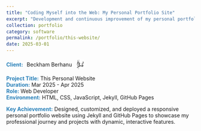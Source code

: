 ```yaml
---
title: "Coding Myself into the Web: My Personal Portfolio Site"
excerpt: "Development and continuous improvement of my personal portfolio website."
collection: portfolio
category: software
permalink: /portfolio/this-website/
date: 2025-03-01
---
```


<div style="display: flex; align-items: center; gap: 10px; margin-bottom: 3px;">
  <span style="color:#2980b9;"><strong>Client:</strong></span> Beckham Berhanu  
  <img src="/images/logos/bbm.png" alt="Beckham Logo" style="width: 30px; height: 30px; border-radius: 50%; object-fit: cover;">
</div>

<span style="color:#2980b9;"><strong>Project Title:</strong></span> This Personal Website  
<span style="color:#2980b9;"><strong>Duration:</strong></span> Mar 2025 - Apr 2025  
<span style="color:#2980b9;"><strong>Role:</strong></span> Web Developer  
<span style="color:#2980b9;"><strong>Environment:</strong></span> HTML, CSS, JavaScript, Jekyll, GitHub Pages  

<div style="margin-top: 3px;">
<span style="color:#2980b9;"><strong>Key Achievement:</strong></span> Designed, customized, and deployed a responsive personal portfolio website using Jekyll and GitHub Pages to showcase my professional journey and projects with dynamic, interactive features.
</div>